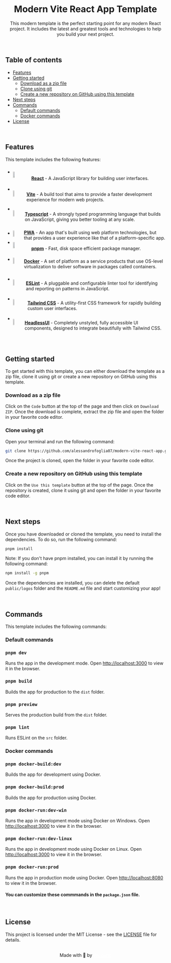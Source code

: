 <div align="center">

<br>

# **Modern** Vite React App Template

This modern template is the perfect starting point for any modern React project. It includes the latest and greatest tools and technologies to help you build your next project.

</div>

<br>

## Table of contents

-   [Features](#features)
-   [Getting started](#getting-started)
    -   [Download as a zip file](#download-as-a-zip-file)
    -   [Clone using git](#clone-using-git)
    -   [Create a new repository on GitHub using this template](#create-a-new-repository-on-github-using-this-template)
-   [Next steps](#next-steps)
-   [Commands](#commands)
    -   [Default commands](#default-commands)
    -   [Docker commands](#docker-commands)
-   [License](#license)

<br>

## Features

This template includes the following features:

<div style="width: 100%">

-   <div style="display: flex; align-items: center; transform: translateY(30%)"><img style="width: 10%; border: none!important; margin-right: 10px; margin-bottom: 20px" src="https://upload.wikimedia.org/wikipedia/commons/thumb/a/a7/React-icon.svg/512px-React-icon.svg.png?20220125121207">

    **[React](https://react.dev/)** - A JavaScript library for building user interfaces.
    </div>

-   <div style="display: flex; align-items: center; transform: translateY(30%)"><img style="width: 10%; border: none!important; margin-right: 10px; margin-bottom: 20px" src="https://raw.githubusercontent.com/alessandrofoglia07/modern-vite-react-app/main/public/logos/vite-logo.png">

    **[Vite](https://vitejs.dev/)** - A build tool that aims to provide a faster development experience for modern web projects.
    </div>

-   <div style="display: flex; align-items: center; transform: translateY(30%)"><img style="width: 10%; border: none!important; margin-right: 10px; margin-bottom: 20px" src="https://raw.githubusercontent.com/alessandrofoglia07/modern-vite-react-app/main/public/logos/ts-logo.png">

    **[Typescript](https://www.typescriptlang.org/)** - A strongly typed programming language that builds on JavaScript, giving you better tooling at any scale.
    </div>

-   <div style="display: flex; align-items: center; transform: translateY(10%); margin-top: 2%"><img style="width: 10%; border: none!important; margin-right: 10px; margin-bottom: 10px" src="https://raw.githubusercontent.com/alessandrofoglia07/modern-vite-react-app/main/public/logos/pwa-logo.png">

    **[PWA](https://developer.mozilla.org/en-US/docs/Web/Progressive_web_apps)** - An app that's built using web platform technologies, but that provides a user experience like that of a platform-specific app.
    </div>

-   <div style="display: flex; align-items: center; transform: translateY(30%); margin-top: -20px"><img style="width: 10%; border: none!important; margin-right: 10px; margin-bottom: 20px" src="https://raw.githubusercontent.com/alessandrofoglia07/modern-vite-react-app/main/public/logos/pnpm-logo.png">

    **[pnpm](https://pnpm.io/)** - Fast, disk space efficient package manager.
    </div>

-   <div style="display: flex; align-items: center; transform: translateY(15%)"><img style="width: 10%; border: none!important; margin-right: 10px; margin-bottom: 20px" src="https://raw.githubusercontent.com/alessandrofoglia07/modern-vite-react-app/main/public/logos/docker-logo.png">

    **[Docker](https://www.docker.com/)** - A set of platform as a service products that use OS-level virtualization to deliver software in packages called containers.
    </div>

-   <div style="display: flex; align-items: center; transform: translateY(25%)"><img style="width: 10%; border: none!important; margin-right: 10px; margin-bottom: 20px" src="https://raw.githubusercontent.com/alessandrofoglia07/modern-vite-react-app/main/public/logos/eslint-logo.svg">

    **[ESLint](https://eslint.org/)** - A pluggable and configurable linter tool for identifying and reporting on patterns in JavaScript.
    </div>

-   <div style="display: flex; align-items: center; transform: translateY(25%)"><img style="width: 10%; border: none!important; margin-right: 10px; margin-bottom: 20px" src="https://raw.githubusercontent.com/alessandrofoglia07/modern-vite-react-app/main/public/logos/tailwindcss-logo.png">

    **[Tailwind CSS](https://tailwindcss.com/)** - A utility-first CSS framework for rapidly building custom user interfaces.
    </div>

-   <div style="display: flex; align-items: center; transform: translateY(25%)"><img style="width: 10%; border: none!important; margin-right: 10px; margin-bottom: 20px" src="https://raw.githubusercontent.com/alessandrofoglia07/modern-vite-react-app/main/public/logos/headlessui-logo.png">

    **[HeadlessUI](https://headlessui.com/)** - Completely unstyled, fully accessible UI components, designed to integrate beautifully with Tailwind CSS.
    </div>

</div>

<br>
<br>

## Getting started

To get started with this template, you can either download the template as a zip file, clone it using git or create a new repository on GitHub using this template.

### Download as a zip file

Click on the `Code` button at the top of the page and then click on `Download ZIP`. Once the download is complete, extract the zip file and open the folder in your favorite code editor.

### Clone using git

Open your terminal and run the following command:

```bash
git clone https://github.com/alessandrofoglia07/modern-vite-react-app.git my-app
```

Once the project is cloned, open the folder in your favorite code editor.

### Create a new repository on GitHub using this template

Click on the `Use this template` button at the top of the page. Once the repository is created, clone it using git and open the folder in your favorite code editor.

<br>

## Next steps

Once you have downloaded or cloned the template, you need to install the dependencies. To do so, run the following command:

```bash
pnpm install
```

Note: If you don't have pnpm installed, you can install it by running the following command:

```bash
npm install -g pnpm
```

Once the dependencies are installed, you can delete the default `public/logos` folder and the `README.md` file and start customizing your app!

<br>

## Commands

This template includes the following commands:

### Default commands

### `pnpm dev`

Runs the app in the development mode. Open [http://localhost:3000](http://localhost:3000) to view it in the browser.

### `pnpm build`

Builds the app for production to the `dist` folder.

### `pnpm preview`

Serves the production build from the `dist` folder.

### `pnpm lint`

Runs ESLint on the `src` folder.

### Docker commands

### `pnpm docker-build:dev`

Builds the app for development using Docker.

### `pnpm docker-build:prod`

Builds the app for production using Docker.

### `pnpm docker-run:dev-win`

Runs the app in development mode using Docker on Windows. Open [http://localhost:3000](http://localhost:3000) to view it in the browser.

### `pnpm docker-run:dev-linux`

Runs the app in development mode using Docker on Linux. Open [http://localhost:3000](http://localhost:3000) to view it in the browser.

### `pnpm docker-run:prod`

Runs the app in production mode using Docker. Open [http://localhost:8080](http://localhost:8080) to view it in the browser.

#### You can customize these commmands in the `package.json` file.

<br>

## License

This project is licensed under the MIT License - see the [LICENSE](LICENSE) file for details.

<br>

<div align="center">
    Made with 💜 by <a href="https://github.com/alessandrofoglia07" style="color: white; text-decoration: underline;">Alexxino</a>
</div>
